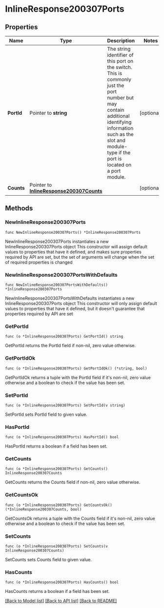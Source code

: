 # InlineResponse200307Ports

## Properties

Name | Type | Description | Notes
------------ | ------------- | ------------- | -------------
**PortId** | Pointer to **string** | The string identifier of this port on the switch. This is commonly just the port number but may contain additional identifying information such as the slot and module-type if the port is located on a port module. | [optional] 
**Counts** | Pointer to [**InlineResponse200307Counts**](InlineResponse200307Counts.md) |  | [optional] 

## Methods

### NewInlineResponse200307Ports

`func NewInlineResponse200307Ports() *InlineResponse200307Ports`

NewInlineResponse200307Ports instantiates a new InlineResponse200307Ports object
This constructor will assign default values to properties that have it defined,
and makes sure properties required by API are set, but the set of arguments
will change when the set of required properties is changed

### NewInlineResponse200307PortsWithDefaults

`func NewInlineResponse200307PortsWithDefaults() *InlineResponse200307Ports`

NewInlineResponse200307PortsWithDefaults instantiates a new InlineResponse200307Ports object
This constructor will only assign default values to properties that have it defined,
but it doesn't guarantee that properties required by API are set

### GetPortId

`func (o *InlineResponse200307Ports) GetPortId() string`

GetPortId returns the PortId field if non-nil, zero value otherwise.

### GetPortIdOk

`func (o *InlineResponse200307Ports) GetPortIdOk() (*string, bool)`

GetPortIdOk returns a tuple with the PortId field if it's non-nil, zero value otherwise
and a boolean to check if the value has been set.

### SetPortId

`func (o *InlineResponse200307Ports) SetPortId(v string)`

SetPortId sets PortId field to given value.

### HasPortId

`func (o *InlineResponse200307Ports) HasPortId() bool`

HasPortId returns a boolean if a field has been set.

### GetCounts

`func (o *InlineResponse200307Ports) GetCounts() InlineResponse200307Counts`

GetCounts returns the Counts field if non-nil, zero value otherwise.

### GetCountsOk

`func (o *InlineResponse200307Ports) GetCountsOk() (*InlineResponse200307Counts, bool)`

GetCountsOk returns a tuple with the Counts field if it's non-nil, zero value otherwise
and a boolean to check if the value has been set.

### SetCounts

`func (o *InlineResponse200307Ports) SetCounts(v InlineResponse200307Counts)`

SetCounts sets Counts field to given value.

### HasCounts

`func (o *InlineResponse200307Ports) HasCounts() bool`

HasCounts returns a boolean if a field has been set.


[[Back to Model list]](../README.md#documentation-for-models) [[Back to API list]](../README.md#documentation-for-api-endpoints) [[Back to README]](../README.md)


